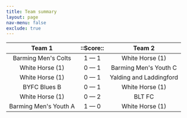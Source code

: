 ```yaml
---
title: Team summary
layout: page
nav-menu: false
exclude: true
---
```




|        Team 1         |  ::Score::  |         Team 2          |
|:---------------------:|:-----------:|:-----------------------:|
|  Barming Men's Colts  | 1 &mdash; 1 |     White Horse (1)     |
|    White Horse (1)    | 0 &mdash; 1 |  Barming Men's Youth C  |
|    White Horse (1)    | 0 &mdash; 1 | Yalding and Laddingford |
|     BYFC Blues B      | 0 &mdash; 1 |     White Horse (1)     |
|    White Horse (1)    | 0 &mdash; 2 |         BLT FC          |
| Barming Men's Youth A | 1 &mdash; 0 |     White Horse (1)     |

 <br /><br /><br />
